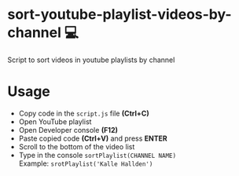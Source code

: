 # **sort-youtube-playlist-videos-by-channel :computer:**
Script to sort videos in youtube playlists by channel

# Usage
 - Copy code in the `script.js` file **(Ctrl+C)**
 - Open YouTube playlist
 - Open Developer console **(F12)**
 - Paste copied code **(Ctrl+V)** and press **ENTER**
 - Scroll to the bottom of the video list
 - Type in the console `sortPlaylist(CHANNEL NAME)`  
 Example: `srotPlaylist('Kalle Hallden')`
